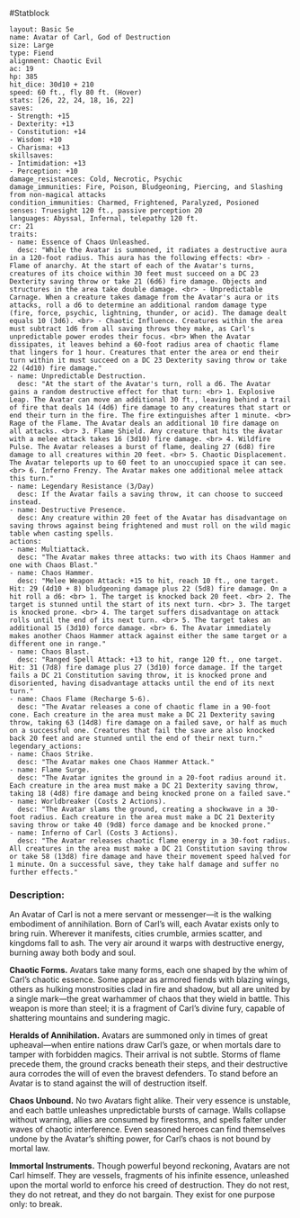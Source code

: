 #Statblock 
```statblock 
layout: Basic 5e 
name: Avatar of Carl, God of Destruction
size: Large
type: Fiend
alignment: Chaotic Evil
ac: 19
hp: 385
hit_dice: 30d10 + 210
speed: 60 ft., fly 80 ft. (Hover)
stats: [26, 22, 24, 18, 16, 22]
saves: 
- Strength: +15
- Dexterity: +13 
- Constitution: +14
- Wisdom: +10
- Charisma: +13
skillsaves: 
- Intimidation: +13 
- Perception: +10 
damage_resistances: Cold, Necrotic, Psychic
damage_immunities: Fire, Poison, Bludgeoning, Piercing, and Slashing from non-magical attacks
condition_immunities: Charmed, Frightened, Paralyzed, Posioned
senses: Truesight 120 ft., passive perception 20
languages: Abyssal, Infernal, telepathy 120 ft.
cr: 21
traits: 
- name: Essence of Chaos Unleashed.
  desc: "While the Avatar is summoned, it radiates a destructive aura in a 120-foot radius. This aura has the following effects: <br> - Flame of anarchy. At the start of each of the Avatar's turns, creatures of its choice within 30 feet must succeed on a DC 23 Dexterity saving throw or take 21 (6d6) fire damage. Objects and structures in the area take double damage. <br> - Unpredictable Carnage. When a creature takes damage from the Avatar's aura or its attacks, roll a d6 to determine an additional random damage type (fire, force, psychic, lightning, thunder, or acid). The damage dealt equals 10 (3d6). <br> - Chaotic Influence. Creatures within the area must subtract 1d6 from all saving throws they make, as Carl's unpredictable power erodes their focus. <br> When the Avatar dissipates, it leaves behind a 60-foot radius area of chaotic flame that lingers for 1 hour. Creatures that enter the area or end their turn within it must succeed on a DC 23 Dexterity saving throw or take 22 (4d10) fire damage."
- name: Unpredictable Destruction.
  desc: "At the start of the Avatar's turn, roll a d6. The Avatar gains a random destructive effect for that turn: <br> 1. Explosive Leap. The Avatar can move an additional 30 ft., leaving behind a trail of fire that deals 14 (4d6) fire damage to any creatures that start or end their turn in the fire. The fire extinguishes after 1 minute. <br> Rage of the Flame. The Avatar deals an additional 10 fire damage on all attacks. <br> 3. Flame Shield. Any creature that hits the Avatar with a melee attack takes 16 (3d10) fire damage. <br> 4. Wildfire Pulse. The Avatar releases a burst of flame, dealing 27 (6d8) fire damage to all creatures within 20 feet. <br> 5. Chaotic Displacement. The Avatar teleports up to 60 feet to an unoccupied space it can see. <br> 6. Inferno Frenzy. The Avatar makes one additional melee attack this turn."
- name: Legendary Resistance (3/Day)
  desc: If the Avatar fails a saving throw, it can choose to succeed instead.
- name: Destructive Presence.
  desc: Any creature within 20 feet of the Avatar has disadvantage on saving throws against being frightened and must roll on the wild magic table when casting spells.
actions: 
- name: Multiattack.
  desc: "The Avatar makes three attacks: two with its Chaos Hammer and one with Chaos Blast."
- name: Chaos Hammer.
  desc: "Melee Weapon Attack: +15 to hit, reach 10 ft., one target. Hit: 29 (4d10 + 8) bludgeoning damage plus 22 (5d8) fire damage. On a hit roll a d6: <br> 1. The target is knocked back 20 feet. <br> 2. The target is stunned until the start of its next turn. <br> 3. The target is knocked prone. <br> 4. The target suffers disadvantage on attack rolls until the end of its next turn. <br> 5. The target takes an additional 15 (3d10) force damage. <br> 6. The Avatar immediately makes another Chaos Hammer attack against either the same target or a different one in range."
- name: Chaos Blast.
  desc: "Ranged Spell Attack: +13 to hit, range 120 ft., one target. Hit: 31 (7d8) fire damage plus 27 (3d10) force damage. If the target fails a DC 21 Constitution saving throw, it is knocked prone and disoriented, having disadvantage attacks until the end of its next turn."
- name: Chaos Flame (Recharge 5-6).
  desc: "The Avatar releases a cone of chaotic flame in a 90-foot cone. Each creature in the area must make a DC 21 Dexterity saving throw, taking 63 (14d8) fire damage on a failed save, or half as much on a successful one. Creatures that fail the save are also knocked back 20 feet and are stunned until the end of their next turn."
legendary_actions: 
- name: Chaos Strike.
  desc: "The Avatar makes one Chaos Hammer Attack."
- name: Flame Surge.
  desc: "The Avatar ignites the ground in a 20-foot radius around it. Each creature in the area must make a DC 21 Dexterity saving throw, taking 18 (4d8) fire damage and being knocked prone on a failed save."
- name: Worldbreaker (Costs 2 Actions).
  desc: "The Avatar slams the ground, creating a shockwave in a 30-foot radius. Each creature in the area must make a DC 21 Dexterity saving throw or take 40 (9d8) force damage and be knocked prone."
- name: Inferno of Carl (Costs 3 Actions).
  desc: "The Avatar releases chaotic flame energy in a 30-foot radius. All creatures in the area must make a DC 21 Constitution saving throw or take 58 (13d8) fire damage and have their movement speed halved for 1 minute. On a successful save, they take half damage and suffer no further effects."
```

### Description:
An Avatar of Carl is not a mere servant or messenger—it is the walking embodiment of annihilation. Born of Carl’s will, each Avatar exists only to bring ruin. Wherever it manifests, cities crumble, armies scatter, and kingdoms fall to ash. The very air around it warps with destructive energy, burning away both body and soul.

**Chaotic Forms.** Avatars take many forms, each one shaped by the whim of Carl’s chaotic essence. Some appear as armored fiends with blazing wings, others as hulking monstrosities clad in fire and shadow, but all are united by a single mark—the great warhammer of chaos that they wield in battle. This weapon is more than steel; it is a fragment of Carl’s divine fury, capable of shattering mountains and sundering magic.

**Heralds of Annihilation.** Avatars are summoned only in times of great upheaval—when entire nations draw Carl’s gaze, or when mortals dare to tamper with forbidden magics. Their arrival is not subtle. Storms of flame precede them, the ground cracks beneath their steps, and their destructive aura corrodes the will of even the bravest defenders. To stand before an Avatar is to stand against the will of destruction itself.

**Chaos Unbound.** No two Avatars fight alike. Their very essence is unstable, and each battle unleashes unpredictable bursts of carnage. Walls collapse without warning, allies are consumed by firestorms, and spells falter under waves of chaotic interference. Even seasoned heroes can find themselves undone by the Avatar’s shifting power, for Carl’s chaos is not bound by mortal law.

**Immortal Instruments.** Though powerful beyond reckoning, Avatars are not Carl himself. They are vessels, fragments of his infinite essence, unleashed upon the mortal world to enforce his creed of destruction. They do not rest, they do not retreat, and they do not bargain. They exist for one purpose only: to break.